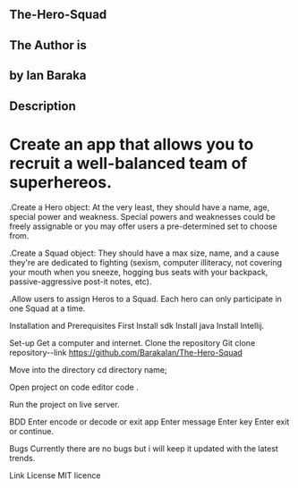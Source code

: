 ## The-Hero-Squad
## The Author is
## by Ian Baraka
## Description
# Create an app that allows you to recruit a well-balanced team of superhereos.
.Create a Hero object: At the very least, they should have a name, age, special power and weakness. Special powers and weaknesses could be freely assignable or you may offer users a pre-determined set to choose from.

.Create a Squad object: They should have a max size, name, and a cause they're are dedicated to fighting (sexism, computer illiteracy, not covering your mouth when you sneeze, hogging bus seats with your backpack, passive-aggressive post-it notes, etc).

.Allow users to assign Heros to a Squad. Each hero can only participate in one Squad at a time.

Installation and Prerequisites
First Install sdk Install java Install Intellij.

Set-up
Get a computer and internet. Clone the repository Git clone repository--link https://github.com/BarakaIan/The-Hero-Squad

Move into the directory cd directory name;

Open project on code editor code .

Run the project on live server.

BDD
Enter encode or decode or exit app Enter message Enter key Enter exit or continue.

Bugs
Currently there are no bugs but i will keep it updated with the latest trends.

Link
License
MIT licence